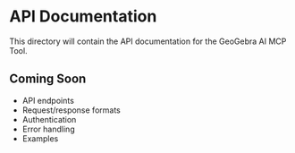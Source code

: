 # API Documentation

This directory will contain the API documentation for the GeoGebra AI MCP Tool.

## Coming Soon

- API endpoints
- Request/response formats
- Authentication
- Error handling
- Examples

